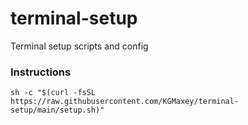 # terminal-setup
Terminal setup scripts and config

### Instructions
`sh -c "$(curl -fsSL https://raw.githubusercontent.com/KGMaxey/terminal-setup/main/setup.sh)"`
